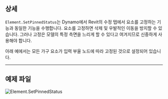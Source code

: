 ## 상세
`Element.SetPinnedStatus`는 Dynamo에서 Revit의 수정 탭에서 요소를 고정하는 기능과 동일한 기능을 수행합니다. 요소를 고정하면 삭제 및 우발적인 이동을 방지할 수 있습니다. 그러나 고정은 모델의 특정 측면을 느리게 할 수 있다고 여겨지므로 신중하게 사용해야 합니다.

아래 예에서는 모든 가구 요소가 입력 부울 노드에 따라 고정된 것으로 설정되어 있습니다.
___
## 예제 파일

![Element.SetPinnedStatus](./Revit.Elements.Element.SetPinnedStatus_img.jpg)
